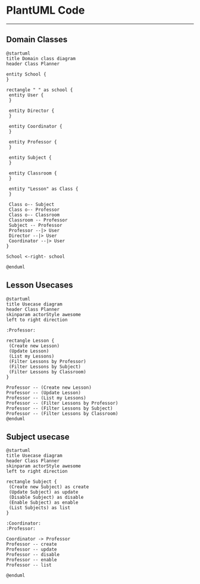 # PlantUML Code
---

## Domain Classes
<!-- 
https://www.plantuml.com/plantuml/uml/SoWkIImgAStDuKhDAyaigLHm1LC6XWhLN0eAMWgPAI3njChClFJun9AIeioaqf9Ke8okBbWwDp4l9R4alwWIHJA_e2GpFoyn1qcmbiiXDIy5P0y0
-->
```
@startuml
title Domain class diagram
header Class Planner

entity School {
}

rectangle " " as school {
 entity User {
 }

 entity Director {
 }

 entity Coordinator {
 }

 entity Professor {
 }

 entity Subject {
 }

 entity Classroom {
 }

 entity "Lesson" as Class {
 }

 Class o-- Subject
 Class o-- Professor
 Class o-- Classroom
 Classroom -- Professor
 Subject -- Professor
 Professor --|> User
 Director --|> User
 Coordinator --|> User
}

School <-right- school

@enduml
```

## Lesson Usecases
<!-- 
https://www.plantuml.com/plantuml/uml/SoWkIImgAStDuIhEpimhI2nAp5L8J2x9BmekgSn9LKWiJotEpqtbiWejJYsoKj3LjLFG038rkPHy4pFp51nJSZFpb1GIYo4iBYMWd4991b1VGK5EPd9YIMO-H1gY2Qm8OWY4YQPKayiXDIy5v1W0
-->
```
@startuml
title Usecase diagram
header Class Planner
skinparam actorStyle awesome
left to right direction

:Professor:

rectangle Lesson {
 (Create new Lesson)
 (Update Lesson)
 (List my Lessons)
 (Filter Lessons by Professor)
 (Filter Lessons by Subject)
 (Filter Lessons by Classroom)
}

Professor -- (Create new Lesson)
Professor -- (Update Lesson)
Professor -- (List my Lessons)
Professor -- (Filter Lessons by Professor)
Professor -- (Filter Lessons by Subject)
Professor -- (Filter Lessons by Classroom)
@enduml
```

## Subject usecase
```
@startuml
title Usecase diagram
header Class Planner
skinparam actorStyle awesome
left to right direction

rectangle Subject {
 (Create new Subject) as create
 (Update Subject) as update
 (Disable Subject) as disable
 (Enable Subject) as enable
 (List Subjects) as list
}

:Coordinator:
:Professor:

Coordinator -> Professor
Professor -- create
Professor -- update
Professor -- disable
Professor -- enable
Professor -- list

@enduml
```